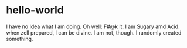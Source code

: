 # hello-world
I have no Idea what I am doing. Oh well: F#@k it.
I am Sugary amd Acid. when zell prepared, I can be divine. I am not, though.
I randomly created something.
